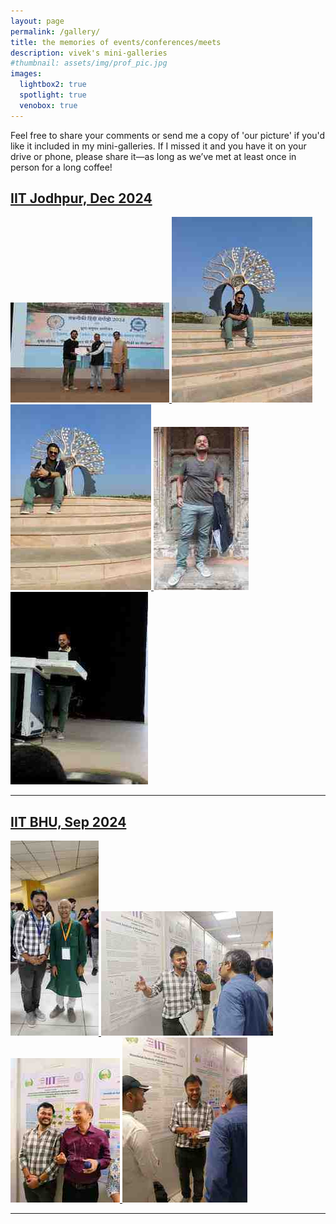 ```yaml
---
layout: page
permalink: /gallery/
title: the memories of events/conferences/meets
description: vivek's mini-galleries
#thumbnail: assets/img/prof_pic.jpg
images:
  lightbox2: true
  spotlight: true
  venobox: true
---
```


Feel free to share your comments or send me a copy of 'our picture' if you'd like it included in my mini-galleries. If I missed it and you have it on your drive or phone, please share it—as long as we’ve met at least once in person for a long coffee!


## [IIT Jodhpur, Dec 2024]()

<!-- Group 1 -->
<div class="spotlight-group">
    <a class="spotlight" href="/assets/img/iitjodhpur/1.jpg">
        <img src="/assets/img/iitjodhpur/small/1.jpg" />
    </a>
    <a class="spotlight" href="/assets/img/iitjodhpur/3.jpg">
        <img src="/assets/img/iitjodhpur/small/3.jpg" />
    </a>
    <a class="spotlight" href="/assets/img/iitjodhpur/4.jpg">
        <img src="/assets/img/iitjodhpur/small/4.jpg" />
    </a>
    <a class="spotlight" href="/assets/img/iitjodhpur/2.jpg">
        <img src="/assets/img/iitjodhpur/small/2.jpg" />
    </a>
    <a class="spotlight" href="/assets/img/iitjodhpur/5.jpg">
        <img src="/assets/img/iitjodhpur/small/5.jpg" />
    </a>
</div>



---

## [IIT BHU, Sep 2024]()
<!-- Group 1 -->
<div class="spotlight-group">
    <div class="spotlight-group">
    <a class="spotlight" href="/assets/img/iitbhu/1.jpg">
        <img src="/assets/img/iitbhu/small/1.jpg" />
    </a>
    <a class="spotlight" href="/assets/img/iitbhu/2.jpg">
        <img src="/assets/img/iitbhu/small/2.jpg" />
    </a>
    <a class="spotlight" href="/assets/img/iitbhu/3.jpg">
        <img src="/assets/img/iitbhu/small/3.jpg" />
    </a>
    <a class="spotlight" href="/assets/img/iitbhu/4.jpg">
        <img src="/assets/img/iitbhu/small/4.jpg" />
    </a>
</div>

---